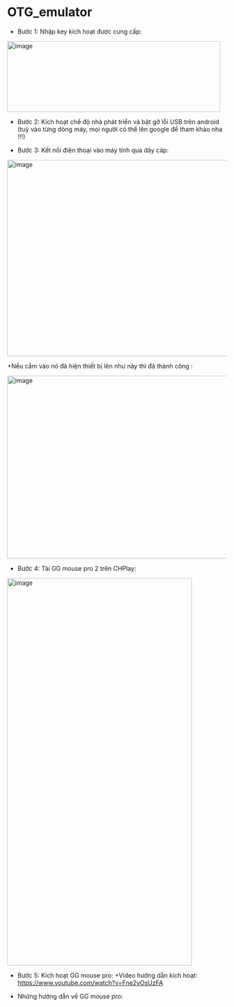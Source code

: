 # OTG_emulator
- Bước 1: Nhập key kích hoạt được cung cấp:

<img width="489" height="162" alt="image" src="https://github.com/user-attachments/assets/76cf22fa-47ef-408e-8813-cc36d0cb59d4" />

- Bước 2: Kích hoạt chế độ nhà phát triển và bật gỡ lỗi USB trên android (tuỳ vào từng dòng máy, mọi người có thể lên google để tham khảo nha !!!)

- Bước 3: Kết nối điện thoại vào máy tính qua dây cáp:

<img width="550" height="450" alt="image" src="https://github.com/user-attachments/assets/084f0437-d063-4340-b7f0-20cfc9279a3b" />

+Nếu cắm vào nó đã hiện thiết bị lên như này thì đã thành công :

<img width="647" height="419" alt="image" src="https://github.com/user-attachments/assets/db3155d4-7eab-4b10-9ab9-c031a49e74f5" />

- Bước 4: Tải GG mouse pro 2 trên CHPlay:

<img width="424" height="888" alt="image" src="https://github.com/user-attachments/assets/1cef8abf-f8a7-4306-90db-a98006eff92c" />

- Bước 5: Kích hoạt GG mouse pro:
+Video hướng dẫn kích hoạt: https://www.youtube.com/watch?v=Fne2vOsUzFA

- Những hướng dẫn về GG mouse pro:
